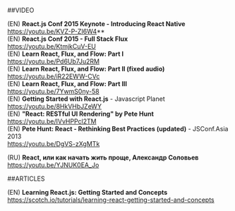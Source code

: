 ##VIDEO

(EN) **React.js Conf 2015 Keynote - Introducing React Native**  
https://youtu.be/KVZ-P-ZI6W4**  
(EN) **React.js Conf 2015 - Full Stack Flux**  
https://youtu.be/KtmjkCuV-EU  
(EN) **Learn React, Flux, and Flow: Part I**  
https://youtu.be/Pd6Ub7Ju2RM  
(EN) **Learn React, Flux, and Flow: Part II (fixed audio)**  
https://youtu.be/iR22EWW-CVc  
(EN) **Learn React, Flux, and Flow: Part III**  
https://youtu.be/7YwmS0ny-58  
(EN) **Getting Started with React.js** - Javascript Planet  
https://youtu.be/8HkVHbJZeWY  
(EN) **"React: RESTful UI Rendering" by Pete Hunt**  
https://youtu.be/IVvHPPcl2TM  
(EN) **Pete Hunt: React - Rethinking Best Practices (updated)** - JSConf.Asia 2013  
https://youtu.be/DgVS-zXgMTk  

(RU) **React, или как начать жить проще, Александр Соловьев**  
https://youtu.be/YJNUK0EA_Jo  



##ARTICLES

(EN) **Learning React.js: Getting Started and Concepts**   https://scotch.io/tutorials/learning-react-getting-started-and-concepts  

